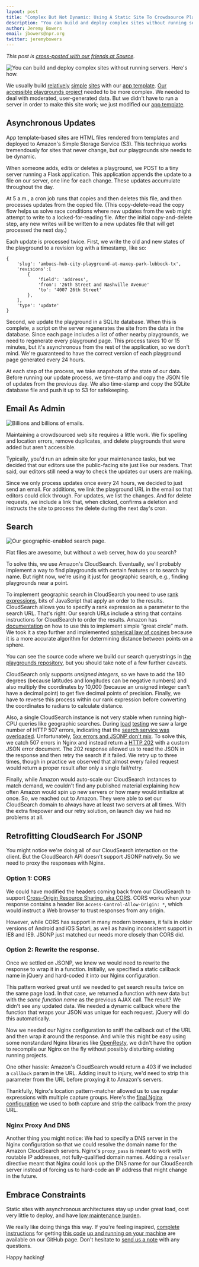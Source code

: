```yaml
---
layout: post
title: "Complex But Not Dynamic: Using A Static Site To Crowdsource Playgrounds"
description: "You can build and deploy complex sites without running servers. Here's how."
author: Jeremy Bowers
email: jbowers@npr.org
twitter: jeremybowers
---
```

*This post is [cross-posted with our friends at Source](http://source.opennews.org/en-US/articles/complex-not-dynamic/).*

![You can build and deploy complex sites without running servers. Here's how.](/img/posts/playgrounds_header.png)

We usually build [relatively](http://apps.npr.org/fire-forecast/) [simple](http://apps.npr.org/moore-oklahoma-tornado-damage/) [sites](http://apps.npr.org/buried-in-grain/) with our [app template](http://blog.apps.npr.org/2013/02/14/app-template-redux.html). [Our accessible playgrounds project](http://apps.npr.org/playgrounds/) needed to be more complex. We needed to deal with moderated, user-generated data. But we didn't have to run a server in order to make this site work; we just modified our [app template](https://github.com/nprapps/app-template/).

## Asynchronous Updates
App template-based sites are HTML files rendered from templates and deployed to Amazon's Simple Storage Service (S3). This technique works tremendously for sites that never change, but our playgrounds site needs to be dynamic.

When someone adds, edits or deletes a playground, we POST to a tiny server running a Flask application. This application appends the update to a file on our server, one line for each change. These updates accumulate throughout the day.

At 5 a.m., a cron job runs that copies and then deletes this file, and then processes updates from the copied file. (This copy-delete-read the copy flow helps us solve race conditions where new updates from the web might attempt to write to a locked-for-reading file. After the initial copy-and-delete step, any new writes will be written to a new updates file that will get processed the next day.)

Each update is processed twice. First, we write the old and new states of the playground to a revision log with a timestamp, like so:

	{
		'slug': 'ambucs-hub-city-playground-at-maxey-park-lubbock-tx',
		'revisions':[
			{
				'field': 'address',
				'from': '26th Street and Nashville Avenue'
				'to': '4007 26th Street'
			},
		],
		'type': 'update'
	}

Second, we update the playground in a SQLite database. When this is complete, a script on the server regenerates the site from the data in the database. Since each page includes a list of other nearby playgrounds, we need to regenerate every playground page. This process takes 10 or 15 minutes, but it's asynchronous from the rest of the application, so we don't mind. We're guaranteed to have the correct version of each playground page generated every 24 hours.

At each step of the process, we take snapshots of the state of our data. Before running our update process, we time-stamp and copy the JSON file of updates from the previous day. We also time-stamp and copy the SQLite database file and push it up to S3 for safekeeping.

## Email As Admin
![Billions and billions of emails.](/img/posts/playgrounds_admin.png)

Maintaining a crowdsourced web site requires a little work. We fix spelling and location errors, remove duplicates, and delete playgrounds that were added but aren't accessible.

Typically, you'd run an admin site for your maintenance tasks, but we decided that our editors use the public-facing site just like our readers. That said, our editors still need a way to check the updates our users are making.

Since we only process updates once every 24 hours, we decided to just send an email. For additions, we link the playground URL in the email so that editors could click through. For updates, we list the changes. And for delete requests, we include a link that, when clicked, confirms a deletion and instructs the site to process the delete during the next day's cron.


## Search
![Our geographic-enabled search page.](/img/posts/playgrounds_search.png)

Flat files are awesome, but without a web server, how do you search?

To solve this, we use Amazon's CloudSearch. Eventually, we'll probably implement a way to find playgrounds with certain features or to search by name. But right now, we're using it just for geographic search, e.g., finding playgrounds near a point.

To implement geographic search in CloudSearch you need to use [rank expressions](http://docs.aws.amazon.com/cloudsearch/latest/developerguide/rankexpressionquery.html), bits of JavaScript that apply an order to the results. CloudSearch allows you to specify a rank expression as a parameter to the search URL. That's right: Our search URLs include a string that contains instructions for CloudSearch to order the results. Amazon has [documentation](http://docs.aws.amazon.com/cloudsearch/latest/developerguide/geosearch.html) on how to use this to implement simple “great circle” math. We took it a step further and implemented [spherical law of cosines](http://www.movable-type.co.uk/scripts/latlong.html) because it is a more accurate algorithm for determining distance between points on a sphere.

You can see the source code where we build our search querystrings in [the playgrounds repository](https://github.com/nprapps/playgrounds2/blob/master/www/js/utils.js#L63), but you should take note of a few further caveats.

CloudSearch only supports *unsigned integers*, so we have to add the 180 degrees (because latitudes and longitudes can be negative numbers) and also multiply the coordinates by 10,000 (because an unsigned integer can't have a decimal point) to get five decimal points of precision. Finally, we have to reverse this process within our rank expression before converting the coordinates to radians to calculate distance.

Also, a single CloudSearch instance is not very stable when running high-CPU queries like geographic searches. During [load](https://github.com/newsapps/beeswithmachineguns) [testing](http://www.joedog.org/siege-home/) we saw a large number of HTTP 507 errors, indicating that the [search service was overloaded](http://docs.aws.amazon.com/cloudsearch/latest/developerguide/Search.StatusCodes.html). Unfortunately, [5xx errors and JSONP don't mix](http://designwithpc.com/post/11989720389/jsonp-error-handling-with-jquery-ajax). To solve this, we catch 507 errors in Nginx and instead return a [HTTP 202](http://www.w3.org/Protocols/rfc2616/rfc2616-sec10.html#sec10.2.3) with a custom JSON error document. The 202 response allowed us to read the JSON in the response and then retry the search if it failed. We retry up to three times, though in practice we observed that almost every failed request would return a proper result after only a single fail/retry.

Finally, while Amazon would auto-scale our CloudSearch instances to match demand, we couldn't find any published material explaining how often Amazon would spin up new servers or how many would initialize at once. So, we reached out to Amazon. They were able to set our CloudSearch domain to always have at least two servers at all times. With the extra firepower and our retry solution, on launch day we had no problems at all.

## Retrofitting CloudSearch For JSONP
You might notice we're doing all of our CloudSearch interaction on the client. But the CloudSearch API doesn't support JSONP natively. So we need to proxy the responses with Nginx.

### Option 1: CORS
We could have modified the headers coming back from our CloudSearch to support [Cross-Origin Resource Sharing, aka CORS](http://en.wikipedia.org/wiki/Cross-origin_resource_sharing). CORS works when your response contains a header like ```Access-Control-Allow-Origin: *```, which would instruct a Web browser to trust responses from any origin.

However, while CORS has support in many modern browsers, it fails in older versions of Android and iOS Safari, as well as having inconsistent support in IE8 and IE9. JSONP just matched our needs more closely than CORS did.

### Option 2: Rewrite the response.
Once we settled on JSONP, we knew we would need to rewrite the response to wrap it in a function. Initially, we specified a static callback name in jQuery and hard-coded it into our Nginx configuration.

This pattern worked great until we needed to get search results twice on the same page load. In that case, we returned a function with new data but with the *same function name* as the previous AJAX call. The result? We didn't see any updated data. We needed a dynamic callback where the function that wraps your JSON was unique for each request. jQuery will do this automatically.

Now we needed our Nginx configuration to sniff the callback out of the URL and then wrap it around the response. And while this might be easy using some nonstandard Nginx libraries like [OpenResty](http://openresty.org/), we didn't have the option to recompile our Nginx on the fly without possibly disturbing existing running projects.

One other hassle: Amazon's CloudSearch would return a 403 if we included a ```callback``` param in the URL. Adding insult to injury, we'd need to strip this parameter from the URL before proxying it to Amazon's servers.

Thankfully, Nginx's location pattern-matcher allowed us to use regular expressions with multiple capture groups. Here's the [final Nginx configuration](https://github.com/nprapps/playgrounds2/blob/master/confs/nginx.conf) we used to both capture and strip the callback from the proxy URL.

### Nginx Proxy And DNS
Another thing you might notice: We had to specify a DNS server in the Nginx configuration so that we could resolve the domain name for the Amazon CloudSearch servers. Nginx's ```proxy_pass``` is meant to work with routable IP addresses, not fully-qualified domain names. Adding a ```resolver``` directive meant that Nginx could look up the DNS name for our CloudSearch server instead of forcing us to hard-code an IP address that might change in the future.

## Embrace Constraints
Static sites with asynchronous architectures stay up under great load, cost very little to deploy, and have [low maintenance burden](http://source.mozillaopennews.org/en-US/learning/kill-all-your-darlings/).

We really like doing things this way. If you're feeling inspired, [complete instructions](https://github.com/nprapps/app-template) for getting [this code](https://github.com/nprapps/playgrounds2/) [up and running on your machine](http://blog.apps.npr.org/2013/06/06/how-to-setup-a-developers-environment.html) are available on our GitHub page. Don't hesitate to [send us a note](mailto:nprapps@npr.org) with any questions.

Happy hacking!